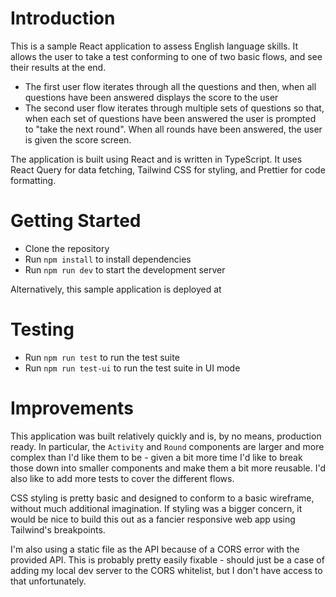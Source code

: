 # Introduction

This is a sample React application to assess English language skills. It allows the user to take a test conforming to one of two basic flows, and see their results at the end.

-   The first user flow iterates through all the questions and then, when all
    questions have been answered displays the score to the user
-   The second user flow iterates through multiple sets of questions so that, when
    each set of questions have been answered the user is prompted to &quot;take the
    next round&quot;. When all rounds have been answered, the user is given the score
    screen.

The application is built using React and is written in TypeScript. It uses React Query for data fetching,
Tailwind CSS for styling, and Prettier for code formatting.

# Getting Started

-   Clone the repository
-   Run `npm install` to install dependencies
-   Run `npm run dev` to start the development server

Alternatively, this sample application is deployed at

# Testing

-   Run `npm run test` to run the test suite
-   Run `npm run test-ui` to run the test suite in UI mode

# Improvements

This application was built relatively quickly and is, by no means, production ready. In particular, the `Activity` and `Round` components are larger and more complex than I'd like them to be - given a bit more time I'd like to break those down into smaller components and make them a bit more reusable. I'd also like to add more tests to cover the different flows.

CSS styling is pretty basic and designed to conform to a basic wireframe, without much additional imagination. If styling was a bigger concern, it would be nice to build this out as a fancier responsive web app using Tailwind's breakpoints.

I'm also using a static file as the API because of a CORS error with the provided API. This is probably pretty easily fixable - should just be a case of adding my local dev server to the CORS whitelist, but I don't have access to that unfortunately.
